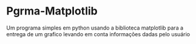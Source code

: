# Pgrma-Matplotlib
Um programa simples em python usando a biblioteca matplotlib para a entrega de um grafico levando em conta informações dadas pelo usuário
